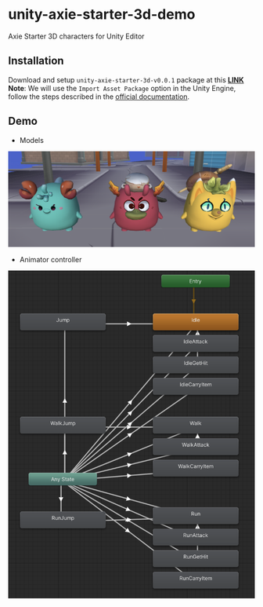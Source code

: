 # unity-axie-starter-3d-demo

Axie Starter 3D characters for Unity Editor

## Installation
Download and setup `unity-axie-starter-3d-v0.0.1` package at this **[LINK](https://github.com/axieinfinity/unity-axie-starter-3d-demo/releases/)**
**Note**: We will use the `Import Asset Package` option in the Unity Engine, follow the steps described in the [official documentation](https://docs.unity3d.com/560/Documentation/Manual/AssetPackages.html).

## Demo
- Models

![Models](Images/demo_models.png?raw=true "Models")



- Animator controller

![Animator controller](Images/demo_animator.png?raw=true "Animator controller")

